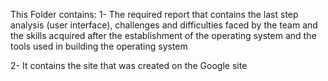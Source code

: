 This Folder contains:
1- The required report that contains the last step analysis (user interface),
challenges and difficulties faced by the team and the skills acquired after 
the establishment of the operating system and the tools used in building 
the operating system


2- It contains the site that was created on the Google site
